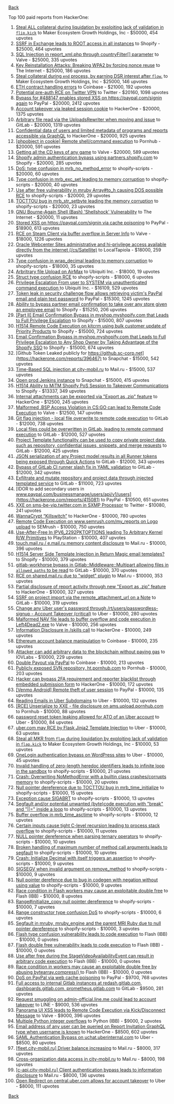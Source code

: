 [Back](../README.md)

Top 100 paid reports from HackerOne:

1. [Steal ALL collateral during liquidation by exploiting lack of validation in `flip.kick`](https://hackerone.com/reports/684092) to Maker Ecosystem Growth Holdings, Inc - $50000, 454 upvotes
2. [SSRF in Exchange leads to ROOT access in all instances](https://hackerone.com/reports/341876) to Shopify - $25000, 464 upvotes
3. [SQL Injection in report_xml.php through countryFilter[] parameter](https://hackerone.com/reports/383127) to Valve - $25000, 335 upvotes
4. [Key Reinstallation Attacks: Breaking WPA2 by forcing nonce reuse](https://hackerone.com/reports/286740) to The Internet - $25000, 186 upvotes
5. [Steal collateral during `end` process, by earning DSR interest after `flow`.](https://hackerone.com/reports/672664) to Maker Ecosystem Growth Holdings, Inc - $25000, 146 upvotes
6. [ETH contract handling errors](https://hackerone.com/reports/328526) to Coinbase - $21000, 192 upvotes
7. [Potential pre-auth RCE on Twitter VPN](https://hackerone.com/reports/591295) to Twitter - $20160, 1098 upvotes
8. [Bypass for #488147 enables stored XSS on https://paypal.com/signin again](https://hackerone.com/reports/510152) to PayPal - $20000, 2412 upvotes
9. [Account takeover via leaked session cookie](https://hackerone.com/reports/745324) to HackerOne - $20000, 1375 upvotes
10. [Arbitrary file read via the UploadsRewriter when moving and issue](https://hackerone.com/reports/827052) to GitLab - $20000, 1319 upvotes
11. [Confidential data of users and limited metadata of programs and reports accessible via GraphQL](https://hackerone.com/reports/489146) to HackerOne - $20000, 925 upvotes
12. [[phpobject in cookie] Remote shell/command execution](https://hackerone.com/reports/141956) to Pornhub - $20000, 591 upvotes
13. [Getting all the CD keys of any game](https://hackerone.com/reports/391217) to Valve - $20000, 589 upvotes
14. [Shopify admin authentication bypass using partners.shopify.com](https://hackerone.com/reports/270981) to Shopify - $20000, 285 upvotes
15. [DoS: type confusion in mrb_no_method_error](https://hackerone.com/reports/181871) to shopify-scripts - $20000, 60 upvotes
16. [Type confusion in mrb_exc_set leading to memory corruption](https://hackerone.com/reports/185041) to shopify-scripts - $20000, 40 upvotes
17. [Use after free vulnerability in mruby Array#to_h causing DOS possible RCE](https://hackerone.com/reports/181321) to shopify-scripts - $20000, 29 upvotes
18. [TOCTTOU bug in mrb_str_setbyte leading the memory corruption](https://hackerone.com/reports/181893) to shopify-scripts - $20000, 23 upvotes
19. [GNU Bourne-Again Shell (Bash) 'Shellshock' Vulnerability](https://hackerone.com/reports/29839) to The Internet - $20000, 11 upvotes
20. [Stored XSS on https://paypal.com/signin via cache poisoning](https://hackerone.com/reports/488147) to PayPal - $18900, 613 upvotes
21. [RCE on Steam Client via buffer overflow in Server Info](https://hackerone.com/reports/470520) to Valve - $18000, 1226 upvotes
22. [Oracle Webcenter Sites administrative and hi-privilege access available directly from the internet (/cs/Satellite)](https://hackerone.com/reports/170532) to LocalTapiola - $18000, 259 upvotes
23. [Type confusion in wrap_decimal leading to memory corruption](https://hackerone.com/reports/185051) to shopify-scripts - $18000, 35 upvotes
24. [Arbritrary file Upload on AirMax](https://hackerone.com/reports/73480) to Ubiquiti Inc. - $18000, 19 upvotes
25. [Struct type confusion RCE](https://hackerone.com/reports/181879) to shopify-scripts - $18000, 6 upvotes
26. [Privilege Escalation From user to SYSTEM via unauthenticated command execution ](https://hackerone.com/reports/544928) to Ubiquiti Inc. - $16109, 529 upvotes
27. [Token leak in security challenge flow allows retrieving victim's PayPal email and plain text password](https://hackerone.com/reports/739737) to PayPal - $15300, 1245 upvotes
28. [Ability to bypass partner email confirmation to take over any store given an employee email](https://hackerone.com/reports/300305) to Shopify - $15250, 206 upvotes
29. [[Part II] Email Confirmation Bypass in myshop.myshopify.com that Leads to Full Privilege Escalation](https://hackerone.com/reports/796808) to Shopify - $15000, 807 upvotes
30. [H1514 Remote Code Execution on kitcrm using bulk customer update of Priority Products](https://hackerone.com/reports/422944) to Shopify - $15000, 724 upvotes
31. [Email Confirmation Bypass in myshop.myshopify.com that Leads to Full Privilege Escalation to Any Shop Owner by Taking Advantage of the Shopify SSO](https://hackerone.com/reports/791775) to Shopify - $15000, 674 upvotes
32. [Github Token Leaked publicly for https://github.sc-corp.net](https://hackerone.com/reports/396467) to Snapchat - $15000, 542 upvotes
33. [Time-Based SQL injection at city-mobil.ru](https://hackerone.com/reports/868436) to Mail.ru - $15000, 537 upvotes
34. [Open prod Jenkins instance](https://hackerone.com/reports/231460) to Snapchat - $15000, 415 upvotes
35. [H1514 Ability to MiTM Shopify PoS Session to Takeover Communications](https://hackerone.com/reports/423467) to Shopify - $13337, 349 upvotes
36. [Internal attachments can be exported via "Export as .zip" feature](https://hackerone.com/reports/186230) to HackerOne - $12500, 245 upvotes
37. [Malformed .BSP Access Violation in CS:GO can lead to Remote Code Execution](https://hackerone.com/reports/351014) to Valve - $12500, 147 upvotes
38. [Git flag injection - local file overwrite to remote code execution](https://hackerone.com/reports/658013) to GitLab - $12000, 738 upvotes
39. [Local files could be overwritten in GitLab, leading to remote command execution](https://hackerone.com/reports/587854) to GitLab - $12000, 527 upvotes
40. [Project Template functionality can be used to copy private project data, such as repository, confidential issues, snippets, and merge requests](https://hackerone.com/reports/689314) to GitLab - $12000, 425 upvotes
41. [JSON serialization of any Project model results in all Runner tokens being exposed through Quick Actions](https://hackerone.com/reports/509924) to GitLab - $12000, 343 upvotes
42. [Bypass of GitLab CI runner slash fix in YAML validation](https://hackerone.com/reports/409395) to GitLab - $12000, 342 upvotes
43. [Exfiltrate and mutate repository and project data through injected templated service](https://hackerone.com/reports/446585) to GitLab - $11000, 723 upvotes
44. [IDOR to add secondary users in www.paypal.com/businessmanage/users/api/v1/users](https://hackerone.com/reports/415081) to PayPal - $10500, 651 upvotes
45. [XXE on sms-be-vip.twitter.com in SXMP Processor](https://hackerone.com/reports/248668) to Twitter - $10080, 241 upvotes
46. [WannaCrypt “Killswitch”](https://hackerone.com/reports/228648) to HackerOne - $10000, 780 upvotes
47. [Remote Code Execution on www.semrush.com/my_reports on Logo upload](https://hackerone.com/reports/403417) to SEMrush - $10000, 750 upvotes
48. [Use-After-Free In IPV6_2292PKTOPTIONS leading To Arbitrary Kernel R/W Primitives](https://hackerone.com/reports/826026) to PlayStation - $10000, 407 upvotes
49. [touch.mail.ru / e.mail.ru memory content disclosure](https://hackerone.com/reports/513236) to Mail.ru - $10000, 396 upvotes
50. [H1514 Server Side Template Injection in Return Magic email templates?](https://hackerone.com/reports/423541) to Shopify - $10000, 379 upvotes
51. [gitlab-workhorse bypass in Gitlab::Middleware::Multipart allowing files in `allowed_paths` to be read](https://hackerone.com/reports/850447) to GitLab - $10000, 370 upvotes
52. [RCE on shared.mail.ru due to "widget" plugin](https://hackerone.com/reports/518637) to Mail.ru - $10000, 353 upvotes
53. [Partial disclosure of report activity through new "Export as .zip" feature](https://hackerone.com/reports/182358) to HackerOne - $10000, 327 upvotes
54. [SSRF on project import via the remote_attachment_url on a Note](https://hackerone.com/reports/826361) to GitLab - $10000, 319 upvotes
55. [Change any Uber user's password through /rt/users/passwordless-signup - Account Takeover (critical)](https://hackerone.com/reports/143717) to Uber - $10000, 280 upvotes
56. [Malformed NAV file leads to buffer overflow and code execution in Left4Dead2.exe](https://hackerone.com/reports/542180) to Valve - $10000, 256 upvotes
57. [Information Disclosure in /skills call](https://hackerone.com/reports/188719) to HackerOne - $10000, 249 upvotes
58. [Ethereum account balance manipulation](https://hackerone.com/reports/300748) to Coinbase - $10000, 235 upvotes
59. [Attacker can add arbitrary data to the blockchain without paying gas](https://hackerone.com/reports/396954) to IOVLabs - $10000, 229 upvotes
60. [Double Payout via PayPal](https://hackerone.com/reports/307239) to Coinbase - $10000, 213 upvotes
61. [Publicly exposed SVN repository, ht.pornhub.com](https://hackerone.com/reports/72243) to Pornhub - $10000, 203 upvotes
62. [Hacker can bypass 2FA requirement and reporter blacklist through embedded submission form](https://hackerone.com/reports/418767) to HackerOne - $10000, 172 upvotes
63. [[Venmo Android] Remote theft of user session](https://hackerone.com/reports/401940) to PayPal - $10000, 135 upvotes
64. [Reading Emails in Uber Subdomains](https://hackerone.com/reports/156536) to Uber - $10000, 132 upvotes
65. [[RCE] Unserialize to XXE - file disclosure on ams.upload.pornhub.com](https://hackerone.com/reports/142562) to Pornhub - $10000, 88 upvotes
66. [password reset token leaking allowed for ATO of an Uber account](https://hackerone.com/reports/173551) to Uber - $10000, 84 upvotes
67. [uber.com may RCE by Flask Jinja2 Template Injection](https://hackerone.com/reports/125980) to Uber - $10000, 63 upvotes
68. [Steal all MKR from `flap` during liquidation by exploiting lack of validation in `flap.kick`](https://hackerone.com/reports/684152) to Maker Ecosystem Growth Holdings, Inc - $10000, 53 upvotes
69. [OneLogin authentication bypass on WordPress sites](https://hackerone.com/reports/136169) to Uber - $10000, 45 upvotes
70. [Invalid handling of zero-length heredoc identifiers leads to infinite loop in the sandbox](https://hackerone.com/reports/187305) to shopify-scripts - $10000, 21 upvotes
71. [Crash: Overwriting NoMethodError with a builtin class crashes/corrupts memory](https://hackerone.com/reports/186723) to shopify-scripts - $10000, 20 upvotes
72. [Null pointer dereference due to TOCTTOU bug in mrb_time_initialize](https://hackerone.com/reports/182274) to shopify-scripts - $10000, 15 upvotes
73. [Exception cause SIGABRT](https://hackerone.com/reports/180977) to shopify-scripts - $10000, 13 upvotes
74. [Segfault and/or potential unwanted (byte)code execution with "break" and "||=" inside a loop](https://hackerone.com/reports/183356) to shopify-scripts - $10000, 13 upvotes
75. [Buffer overflow in mrb_time_asctime](https://hackerone.com/reports/188326) to shopify-scripts - $10000, 12 upvotes
76. [Certain inputs cause tight C-level recursion leading to process stack overflow](https://hackerone.com/reports/189633) to shopify-scripts - $10000, 11 upvotes
77. [NULL pointer dereference when parsing ternary operators](https://hackerone.com/reports/181677) to shopify-scripts - $10000, 10 upvotes
78. [Broken handling of maximum number of method call arguments leads to segfault](https://hackerone.com/reports/182484) to shopify-scripts - $10000, 10 upvotes
79. [Crash: Initialize Decimal with itself triggers an assertion](https://hackerone.com/reports/185775) to shopify-scripts - $10000, 9 upvotes
80. [SIGSEGV when invalid argument on remove_method](https://hackerone.com/reports/181874) to shopify-scripts - $10000, 9 upvotes
81. [Null pointer derefence due to bug in codegen with negation without using value](https://hackerone.com/reports/187536) to shopify-scripts - $10000, 9 upvotes
82. [Race condition in Flash workers may cause an exploitabl​e double free](https://hackerone.com/reports/37240) to Flash (IBB) - $10000, 8 upvotes
83. [Range#initialize_copy null pointer dereference](https://hackerone.com/reports/181685) to shopify-scripts - $10000, 7 upvotes
84. [Range constructor type confusion DoS](https://hackerone.com/reports/181910) to shopify-scripts - $10000, 6 upvotes
85. [Segfault in mruby, mruby_engine and the parent MRI Ruby due to null pointer dereference](https://hackerone.com/reports/181828) to shopify-scripts - $10000, 3 upvotes
86. [Flash type confusion vulnerability leads to code execution](https://hackerone.com/reports/2106) to Flash (IBB) - $10000, 0 upvotes
87. [Flash double free vulnerability leads to code execution](https://hackerone.com/reports/2170) to Flash (IBB) - $10000, 0 upvotes
88. [Use after free during the StageVideoAvailabilityEvent can result in arbitrary code execution](https://hackerone.com/reports/47232) to Flash (IBB) - $10000, 0 upvotes
89. [Race condition in workers may cause an exploitable double free by abusing bytearray.compress()  ](https://hackerone.com/reports/47227) to Flash (IBB) - $10000, 0 upvotes
90. [DoS on PayPal via web cache poisoning](https://hackerone.com/reports/622122) to PayPal - $9700, 768 upvotes
91. [Full access to internal Gitlab instances at redash.gitlab.com, dashboards.gitlab.com, prometheus.gitlab.com](https://hackerone.com/reports/498964) to GitLab - $9500, 281 upvotes
92. [Request smuggling on admin-official.line.me could lead to account takeover](https://hackerone.com/reports/740037) to LINE - $9000, 536 upvotes
93. [Panorama UI XSS leads to Remote Code Execution via Kick/Disconnect Message](https://hackerone.com/reports/631956) to Valve - $9000, 396 upvotes
94. [Multiple Python integer overflows](https://hackerone.com/reports/55017) to Python (IBB) - $9000, 2 upvotes
95. [Email address of any user can be queried on Report Invitation GraphQL type when username is known](https://hackerone.com/reports/792927) to HackerOne - $8500, 602 upvotes
96. [SAML Authentication Bypass on uchat.uberinternal.com](https://hackerone.com/reports/223014) to Uber - $8500, 80 upvotes
97. [[fleet.city-mobil.ru] Driver balance increasing](https://hackerone.com/reports/751347) to Mail.ru - $8000, 317 upvotes
98. [Cross-organization data access in city-mobil.ru](https://hackerone.com/reports/863983) to Mail.ru - $8000, 198 upvotes
99. [[c-api.city-mobil.ru] Client authentication bypass leads to information disclosure](https://hackerone.com/reports/772118) to Mail.ru - $8000, 136 upvotes
100. [Open Redirect on central.uber.com allows for account takeover](https://hackerone.com/reports/206591) to Uber - $8000, 111 upvotes


[Back](../README.md)